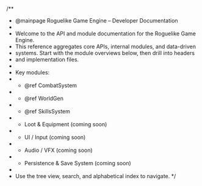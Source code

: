 /**
 * @mainpage Roguelike Game Engine – Developer Documentation
 *
 * Welcome to the API and module documentation for the Roguelike Game Engine.
 * This reference aggregates core APIs, internal modules, and data-driven
 * systems. Start with the module overviews below, then drill into headers
 * and implementation files.
 *
 * Key modules:
 * - @ref CombatSystem
 * - @ref WorldGen
 * - @ref SkillsSystem
 * - Loot & Equipment (coming soon)
 * - UI / Input (coming soon)
 * - Audio / VFX (coming soon)
 * - Persistence & Save System (coming soon)
 *
 * Use the tree view, search, and alphabetical index to navigate.
 */
